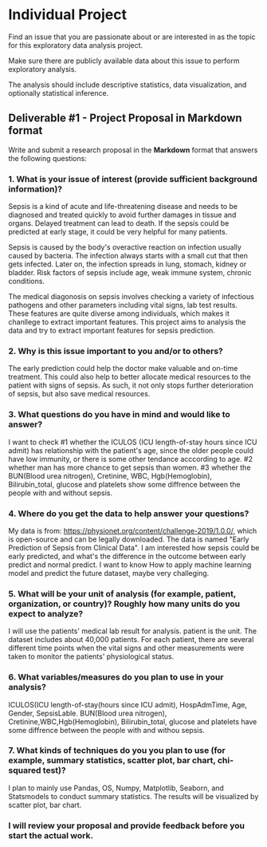 # Individual Project

Find an issue that you are passionate about or are interested in as the topic for this exploratory data analysis project.

Make sure there are publicly available data about this issue to perform exploratory analysis.

The analysis should include descriptive statistics, data visualization, and optionally statistical inference.

## Deliverable #1 - Project Proposal in Markdown format

Write and submit a research proposal in the **Markdown** format that answers the following questions:

### 1. What is your issue of interest (provide sufficient background information)?

Sepsis is a kind of acute and life-threatening disease and needs to be diagnosed and treated quickly to avoid further damages in tissue and organs. Delayed treatment can lead to death. If the sepsis could be predicted at early stage, it could be very helpful for many patients.

Sepsis is caused by the body's overactive reaction on infection usually caused by bacteria. The infection always starts with a small cut that then gets infected. Later on, the infection spreads in lung, stomach, kidney or bladder. Risk factors of sepsis include age, weak immune system, chronic conditions. 

The medical diagonosis on sepsis involves checking a variety of infectious pathogens and other parameters including vital signs, lab test results. These features are quite diverse among individuals, which makes it chanllege to extract important features. This project aims to analysis the data and try to extract important features for sepsis prediction.



### 2. Why is this issue important to you and/or to others?
The early prediction could help the doctor make valuable and on-time treatment. This could also help to better allocate medical resources to the patient with signs of sepsis. As such, it not only stops further deterioration of sepsis, but also save medical resources.



### 3. What questions do you have in mind and would like to answer?

I want to check
#1 whether the ICULOS (ICU length-of-stay hours since ICU admit) has relationship with the patient's age, since the older people could have low immunity, or there is some other tendance acccording to age.
#2 whether man has more chance to get sepsis than women.
#3 whether the BUN(Blood urea nitrogen), Cretinine, WBC, Hgb(Hemoglobin), Bilirubin_total, glucose and platelets show some diffrence between the people with and without sepsis.


### 4. Where do you get the data to help answer your questions? 
My data is from: https://physionet.org/content/challenge-2019/1.0.0/, which is open-source and can be legally downloaded.
The data is named "Early Prediction of Sepsis from Clinical Data". I am interested how sepsis could be early predicted, and what's the difference in the outcome between early predict and normal predict.
I want to know How to apply machine learning model and predict the future dataset, maybe very challeging.


### 5. What will be your unit of analysis (for example, patient, organization, or country)? Roughly how many units do you expect to analyze?
I will use the patients' medical lab result for analysis. patient is the unit. The dataset includes about 40,000 patients. For each patient, there are several different time points when the vital signs and other measurements were taken to monitor the patients' physiological status. 

### 6. What variables/measures do you plan to use in your analysis?
ICULOS(ICU length-of-stay(hours since ICU admit), HospAdmTime, Age, Gender, SepsisLable.
BUN(Blood urea nitrogen), Cretinine,WBC,Hgb(Hemoglobin), Bilirubin_total, glucose and platelets have some diffrence between the people with and withou sepsis.

### 7. What kinds of techniques do you you plan to use (for example, summary statistics, scatter plot, bar chart, chi-squared test)? 
I plan to mainly use Pandas, OS, Numpy, Matplotlib, Seaborn, and Statsmodels to conduct summary statistics. The results will be visualized by scatter plot, bar chart.

### I will review your proposal and provide feedback before you start the actual work.
